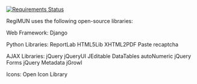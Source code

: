 [![Requirements Status](https://requires.io/github/jnovinger/human/requirements.png?branch=requires-io-master)](https://requires.io/github/jnovinger/human/requirements/?branch=requires-io-master)

RegiMUN uses the following open-source libraries:

Web Framework:
Django

Python Libraries:
ReportLab
HTML5Lib
XHTML2PDF
Paste
recaptcha

AJAX Libraries:
jQuery
jQueryUI
JEditable
DataTables
autoNumeric
jQuery Forms
jQuery Metadata
jGrowl

Icons:
Open Icon Library
